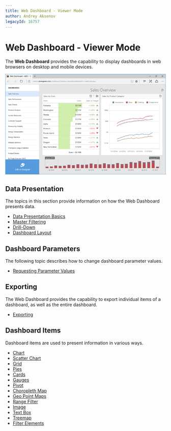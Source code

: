 ```yaml
---
title: Web Dashboard - Viewer Mode
author: Andrey Aksenov
legacyId: 16757
---
```

# Web Dashboard - Viewer Mode
The **Web Dashboard** provides the capability to display dashboards in web browsers on desktop and mobile devices.

![WebDashboard_ViewerMode_Overview_dx](../images/img127377.png)

## Data Presentation
The topics in this section provide information on how the Web Dashboard presents data.
* [Data Presentation Basics ](web-dashboard-viewer-mode/data-presentation/data-presentation-basics.md)
* [Master Filtering](web-dashboard-viewer-mode/data-presentation/master-filtering.md)
* [Drill-Down](web-dashboard-viewer-mode/data-presentation/drill-down.md)
* [Dashboard Layout](web-dashboard-viewer-mode/data-presentation/dashboard-layout.md)

## Dashboard Parameters
The following topic describes how to change dashboard parameter values.
* [Requesting Parameter Values](web-dashboard-viewer-mode/dashboard-parameters/requesting-parameter-values.md)

## Exporting
The Web Dashboard provides the capability to export individual items of a dashboard, as well as the entire dashboard.
* [Exporting](web-dashboard-viewer-mode/exporting.md)

## Dashboard Items
Dashboard items are used to present information in various ways.
* [Chart](web-dashboard-viewer-mode/dashboard-items/chart.md)
* [Scatter Chart](web-dashboard-viewer-mode/dashboard-items/scatter-chart.md)
* [Grid](web-dashboard-viewer-mode/dashboard-items/grid.md)
* [Pies](web-dashboard-viewer-mode/dashboard-items/pies.md)
* [Cards](web-dashboard-viewer-mode/dashboard-items/cards.md)
* [Gauges](web-dashboard-viewer-mode/dashboard-items/gauges.md)
* [Pivot](web-dashboard-viewer-mode/dashboard-items/pivot.md)
* [Choropleth Map](web-dashboard-viewer-mode/dashboard-items/choropleth-map.md)
* [Geo Point Maps](web-dashboard-viewer-mode/dashboard-items/geo-point-maps.md)
* [Range Filter](web-dashboard-viewer-mode/dashboard-items/range-filter.md)
* [Image](web-dashboard-viewer-mode/dashboard-items/image.md)
* [Text Box](web-dashboard-viewer-mode/dashboard-items/text-box.md)
* [Treemap](web-dashboard-viewer-mode/dashboard-items/treemap.md)
* [Filter Elements](web-dashboard-viewer-mode/dashboard-items/filter-elements.md)